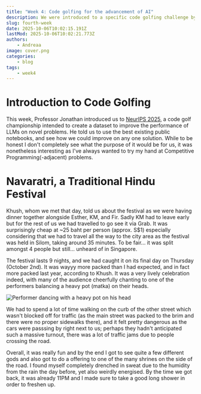```yaml
---
title: "Week 4: Code golfing for the advancement of AI"
description: We were introduced to a specific code golfing challenge by Prof. Jonathan, and to top it off we were lucky enough to catch Navaratri Festival at Silom!
slug: fourth-week
date: 2025-10-06T10:02:15.191Z
lastMod: 2025-10-06T10:02:21.773Z
authors:
    - Andreaa
image: cover.png
categories:
    - blog
tags: 
    - week4
---
```


# Introduction to Code Golfing
This week, Professor Jonathan introduced us to [NeurIPS 2025](https://www.kaggle.com/competitions/google-code-golf-2025/overview), a code golf championship intended to create a dataset to improve the performance of LLMs on novel problems. He told us to use the best existing public notebooks, and see how we could improve on any one solution. While to be honest I don't completely see what the purpose of it would be for us, it was nonetheless interesting as I've always wanted to try my hand at Competitive Programming(-adjacent) problems.


# Navaratri, a Traditional Hindu Festival
Khush, whom we met that day, told us about the festival as we were having dinner together alongside Esther, KM, and Fir. Sadly KM had to leave early but for the rest of us we had travelled to go see it via Grab. It was surprisingly cheap at ~25 baht per person (approx. S$1) especially considering that we had to travel all the way to the city area as the festival was held in Silom, taking around 35 minutes. To be fair... it was split amongst 4 people but still... unheard of in Singapore.

The festival lasts 9 nights, and we had caught it on its final day on Thursday (October 2nd). It was wayyy more packed than I had expected, and in fact more packed last year, according to Khush. It was a very lively celebration indeed, with many of the audience cheerfully chanting to one of the performers balancing a heavy pot (matka) on their heads.

![Performer dancing with a heavy pot on his head](dance.gif)

We had to spend a lot of time walking on the curb of the other street which wasn't blocked off for traffic (as the main street was packed to the brim and there were no proper sidewalks there), and it felt pretty dangerous as the cars were passsing by right next to us; perhaps they hadn't anticipated such a massive turnout, there was a lot of traffic jams due to people crossing the road.

Overall, it was really fun and by the end I got to see quite a few different gods and also got to do a offering to one of the many shrines on the side of the road. I found myself completely drenched in sweat due to the humidity from the rain the day before, yet also weirdly energised. By the time we got back, it was already 11PM and I made sure to take a good long shower in order to freshen up.
